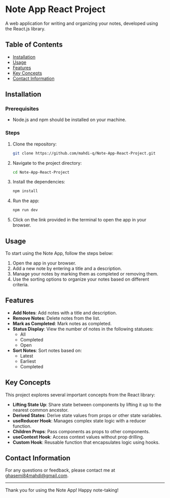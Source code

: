 # Note App React Project

A web application for writing and organizing your notes, developed using the React.js library.

## Table of Contents

- [Installation](#installation)
- [Usage](#usage)
- [Features](#features)
- [Key Concepts](#key-concepts)
- [Contact Information](#contact-information)

## Installation

### Prerequisites

- Node.js and npm should be installed on your machine.

### Steps

1. Clone the repository:
    ```bash
    git clone https://github.com/mahdi-q/Note-App-React-Project.git
    ```
2. Navigate to the project directory:
    ```bash
    cd Note-App-React-Project
    ```
3. Install the dependencies:
    ```bash
    npm install
    ```
4. Run the app:
    ```bash
    npm run dev
    ```
5. Click on the link provided in the terminal to open the app in your browser.

## Usage

To start using the Note App, follow the steps below:

1. Open the app in your browser.
2. Add a new note by entering a title and a description.
3. Manage your notes by marking them as completed or removing them.
4. Use the sorting options to organize your notes based on different criteria.

## Features

- **Add Notes**: Add notes with a title and description.
- **Remove Notes**: Delete notes from the list.
- **Mark as Completed**: Mark notes as completed.
- **Status Display**: View the number of notes in the following statuses:
  - All
  - Completed
  - Open
- **Sort Notes**: Sort notes based on:
  - Latest
  - Earliest
  - Completed

## Key Concepts

This project explores several important concepts from the React library:

- **Lifting State Up**: Share state between components by lifting it up to the nearest common ancestor.
- **Derived States**: Derive state values from props or other state variables.
- **useReducer Hook**: Manages complex state logic with a reducer function.
- **Children Props**: Pass components as props to other components.
- **useContext Hook**: Access context values without prop drilling.
- **Custom Hook**: Reusable function that encapsulates logic using hooks.

## Contact Information

For any questions or feedback, please contact me at [ghasemi84mahdi@gmail.com](mailto:ghasemi84mahdi@gmail.com).

---

Thank you for using the Note App! Happy note-taking!
